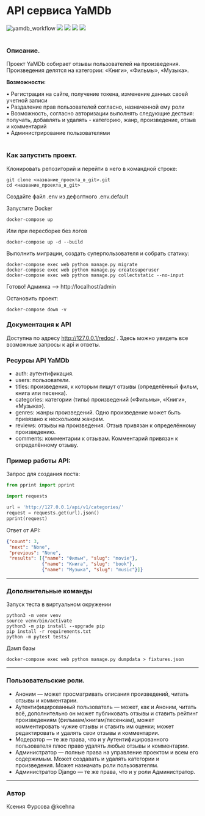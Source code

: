 # API сервиса YaMDb

![yamdb_workflow](https://github.com/KceHNa/yamdb_final/workflows/yamdb_workflow/badge.svg)
![](https://img.shields.io/badge/Python-3.7.5-blue) 
![](https://img.shields.io/badge/Django-2.2.16-green)
![](https://img.shields.io/badge/DjangoRestFramework-3.12.4-red)
![](https://img.shields.io/badge/Docker-3.8-yellow)
 <br> <br>

### Описание. 
Проект YaMDb собирает отзывы пользователей на произведения. Произведения делятся на категории: «Книги», «Фильмы», «Музыка».

**Возможности:**

:black_small_square: Регистрация на сайте, получение токена, изменение данных своей учетной записи<br>
:black_small_square: Раздаление прав пользователей согласно, назначенной ему роли<br>
:black_small_square: Возможность, согласно авторизации выполнять следующие дествия: получать, добавлять и удалять - категорию, жанр, произведение, отзыв и комментарий<br>
:black_small_square: Администрирование пользователями<br><br>

### Как запустить проект.

Клонировать репозиторий и перейти в него в командной строке:

```
git clone <название_проекта_в_git>.git
cd <название_проекта_в_git>
```

Создайте файл .env из дефолтного .env.default

Запустите Docker
```
docker-compose up
```
Или при пересборке без логов
```
docker-compose up -d --build 
```

Выполнить миграции, создать суперпользователя и собрать статику:
```
docker-compose exec web python manage.py migrate
docker-compose exec web python manage.py createsuperuser
docker-compose exec web python manage.py collectstatic --no-input
```
Готово! Админка --> http://localhost/admin

Остановить проект:
```
docker-compose down -v 
```

### Документация к API

Доступна по адресу http://127.0.0.1/redoc/ . Здесь можно увидеть все возможные запросы к api и ответы.

### Ресурсы API YaMDb

* auth: аутентификация.
* users: пользователи.
* titles: произведения, к которым пишут отзывы (определённый фильм, книга или песенка).
* categories: категории (типы) произведений («Фильмы», «Книги», «Музыка»).
* genres: жанры произведений. Одно произведение может быть привязано к нескольким жанрам.
* reviews: отзывы на произведения. Отзыв привязан к определённому произведению.
* comments: комментарии к отзывам. Комментарий привязан к определённому отзыву.

### Пример работы API:

Запрос для создания поста:
```python
from pprint import pprint

import requests

url = 'http://127.0.0.1/api/v1/categories/'
request = requests.get(url).json()
pprint(request)
```
Ответ от API:
```json
{"count": 3,
 "next": "None",
 "previous": "None",
 "results": [{"name": "Фильм", "slug": "movie"},
             {"name": "Книга", "slug": "book"},
             {"name": "Музыка", "slug": "music"}]}
```
---
### Дополнительные команды

Запуск теста в виртуальном окружении
```
python3 -m venv venv
source venv/bin/activate
python3 -m pip install --upgrade pip
pip install -r requirements.txt
python -m pytest tests/
```

Дамп базы
```
docker-compose exec web python manage.py dumpdata > fixtures.json 
```
---

### Пользовательские роли.

* Аноним — может просматривать описания произведений, читать отзывы и комментарии.
* Аутентифицированный пользователь — может, как и Аноним, читать всё, дополнительно он может публиковать отзывы и ставить рейтинг произведениям (фильмам/книгам/песенкам), может комментировать чужие отзывы и ставить им оценки; может редактировать и удалять свои отзывы и комментарии.
* Модератор — те же права, что и у Аутентифицированного пользователя плюс право удалять любые отзывы и комментарии.
* Администратор — полные права на управление проектом и всем его содержимым. Может создавать и удалять категории и произведения. Может назначать роли пользователям.
* Администратор Django — те же права, что и у роли Администратор.

---

### Автор
Ксения Фурсова @kcehna

